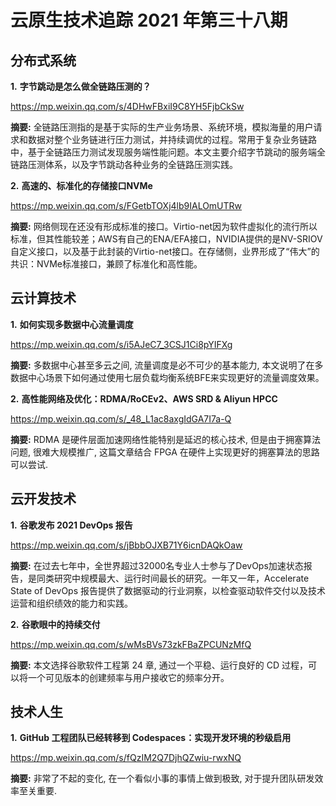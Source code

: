 # 云原生技术追踪 2021 年第三十八期

## 分布式系统

**1.** **字节跳动是怎么做全链路压测的？**

https://mp.weixin.qq.com/s/4DHwFBxiI9C8YH5FjbCkSw

**摘要:** 全链路压测指的是基于实际的生产业务场景、系统环境，模拟海量的用户请求和数据对整个业务链进行压力测试，并持续调优的过程。常用于复杂业务链路中，基于全链路压力测试发现服务端性能问题。本文主要介绍字节跳动的服务端全链路压测体系，以及字节跳动各种业务的全链路压测实践。

**2.** **高速的、标准化的存储接口NVMe**

https://mp.weixin.qq.com/s/FGetbTOXj4lb9IALOmUTRw

**摘要:** 网络侧现在还没有形成标准的接口。Virtio-net因为软件虚拟化的流行所以标准，但其性能较差；AWS有自己的ENA/EFA接口，NVIDIA提供的是NV-SRIOV自定义接口，以及基于此封装的Virtio-net接口。在存储侧，业界形成了“伟大”的共识：NVMe标准接口，兼顾了标准化和高性能。

## 云计算技术

**1.** **如何实现多数据中心流量调度**

https://mp.weixin.qq.com/s/i5AJeC7_3CSJ1Ci8pYIFXg

**摘要:** 多数据中心甚至多云之间, 流量调度是必不可少的基本能力, 本文说明了在多数据中心场景下如何通过使用七层负载均衡系统BFE来实现更好的流量调度效果。

**2.** **高性能网络及优化：RDMA/RoCEv2、AWS SRD & Aliyun HPCC**

https://mp.weixin.qq.com/s/_48_L1ac8axgIdGA7I7a-Q

**摘要:** RDMA 是硬件层面加速网络性能特别是延迟的核心技术, 但是由于拥塞算法问题, 很难大规模推广, 这篇文章结合 FPGA 在硬件上实现更好的拥塞算法的思路可以尝试.

## 云开发技术

**1.** **谷歌发布 2021 DevOps 报告**

https://mp.weixin.qq.com/s/jBbbOJXB71Y6icnDAQkOaw

**摘要:** 在过去七年中，全世界超过32000名专业人士参与了DevOps加速状态报告，是同类研究中规模最大、运行时间最长的研究。一年又一年，Accelerate State of DevOps 报告提供了数据驱动的行业洞察，以检查驱动软件交付以及技术运营和组织绩效的能力和实践。

**2.** **谷歌眼中的持续交付**

https://mp.weixin.qq.com/s/wMsBVs73zkFBaZPCUNzMfQ

**摘要:** 本文选择谷歌软件工程第 24 章, 通过一个平稳、运行良好的 CD 过程，可以将一个可见版本的创建频率与用户接收它的频率分开。

## 技术人生

**1.** **GitHub 工程团队已经转移到 Codespaces：实现开发环境的秒级启用**

https://mp.weixin.qq.com/s/fQzIM2Q7DjhQZwiu-rwxNQ

**摘要:** 非常了不起的变化, 在一个看似小事的事情上做到极致, 对于提升团队研发效率至关重要.



